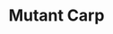 ---
templateKey: blog-post
featuredpost: false
featuredimage: /assets/Mutant_Carp.png
title: Mutant Carp
description: Fish~Legendary
testfield: 1364
---